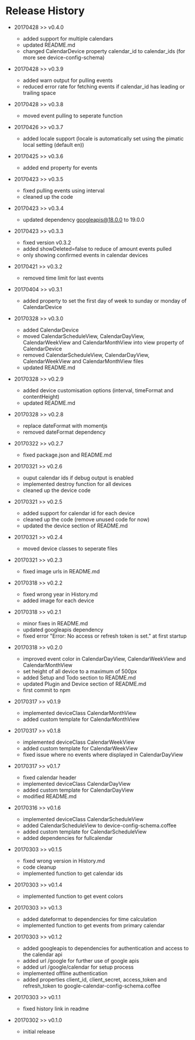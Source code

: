 # Release History

* 20170428 >> v0.4.0
	* added support for multiple calendars
	* updated README.md
	* changed CalendarDevice property calendar_id to calendar_ids (for more see device-config-schema)

* 20170428 >> v0.3.9
	* added warn output for pulling events
	* reduced error rate for fetching events if calendar_id has leading or trailing space

* 20170428 >> v0.3.8
	* moved event pulling to seperate function

* 20170426 >> v0.3.7
	* added locale support (locale is automatically set using the pimatic local setting (default en))

* 20170425 >> v0.3.6
	* added end property for events

* 20170423 >> v0.3.5
	* fixed pulling events using interval
	* cleaned up the code

* 20170423 >> v0.3.4
	* updated dependency googleapis@18.0.0 to 19.0.0

* 20170423 >> v0.3.3
	* fixed version v0.3.2
	* added showDeleted=false to reduce of amount events pulled
	* only showing confirmed events in calendar devices

* 20170421 >> v0.3.2
	* removed time limit for last events

* 20170404 >> v0.3.1
	* added property to set the first day of week to sunday or monday of CalendarDevice

* 20170328 >> v0.3.0
	* added CalendarDevice
	* moved CalendarScheduleView, CalendarDayView, CalendarWeekView and CalendarMonthView into view property of CalendarDevice
	* removed CalendarScheduleView, CalendarDayView, CalendarWeekView and CalendarMonthView files
	* updated README.md

* 20170328 >> v0.2.9
	* added device customisation options (interval, timeFormat and contentHeight)
	* updated README.md

* 20170328 >> v0.2.8
	* replace dateFormat with momentjs
	* removed dateFormat dependency

* 20170322 >> v0.2.7
	* fixed package.json and README.md

* 20170321 >> v0.2.6
	* ouput calendar ids if debug output is enabled
	* implemented destroy function for all devices
	* cleaned up the device code

* 20170321 >> v0.2.5
	* added support for calendar id for each device
	* cleaned up the code (remove unused code for now)
	* updated the device section of README.md

* 20170321 >> v0.2.4
	* moved device classes to seperate files

* 20170321 >> v0.2.3
	* fixed image urls in README.md

* 20170318 >> v0.2.2
	* fixed wrong year in History.md
	* added image for each device

* 20170318 >> v0.2.1
	* minor fixes in README.md
	* updated googleapis dependency
	* fixed error "Error: No access or refresh token is set." at first startup

* 20170318 >> v0.2.0
	* improved event color in CalendarDayView, CalendarWeekView and CalendarMonthView
	* set height of all device to a maximum of 500px
	* added Setup and Todo section to README.md
	* updated Plugin and Device section of README.md
	* first commit to npm

* 20170317 >> v0.1.9
	* implemented deviceClass CalendarMonthView
	* added custom template for CalendarMonthView

* 20170317 >> v0.1.8
	* implemented deviceClass CalendarWeekView
	* added custom template for CalendarWeekView
	* fixed issue where no events where displayed in CalendarDayView

* 20170317 >> v0.1.7
	* fixed calendar header 
	* implemented deviceClass CalendarDayView
	* added custom template for CalendarDayView
	* modified README.md

* 20170316 >> v0.1.6
	* implemented deviceClass CalendarScheduleView
	* added CalendarScheduleView to device-config-schema.coffee
	* added custom template for CalendarScheduleView
	* added dependencies for fullcalendar

* 20170303 >> v0.1.5
	* fixed wrong version in History.md
	* code cleanup
	* implemented function to get calendar ids

* 20170303 >> v0.1.4
	* implemented function to get event colors

* 20170303 >> v0.1.3
	* added dateformat to dependencies for time calculation
	* implemented function to get events from primary calendar

* 20170303 >> v0.1.2
	* added googleapis to dependencies for authentication and access to the calendar api
	* added url /google for further use of google apis
	* added url /google/calendar for setup process
	* implemented offline authentication
	* added properties client_id, client_secret, access_token and refresh_token to google-calendar-config-schema.coffee

* 20170303 >> v0.1.1
	* fixed history link in readme

* 20170302 >> v0.1.0
	* initial release